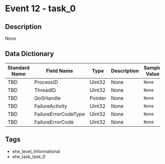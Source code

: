 # Event 12 - task_0

## Description
None

## Data Dictionary
|Standard Name|Field Name|Type|Description|Sample Value|
|---|---|---|---|---|
|TBD|ProcessID|UInt32|None|`None`|
|TBD|ThreadID|UInt32|None|`None`|
|TBD|QoSHandle|Pointer|None|`None`|
|TBD|FailureActivity|UInt32|None|`None`|
|TBD|FailureErrorCodeType|UInt32|None|`None`|
|TBD|FailureErrorCode|UInt32|None|`None`|

## Tags
* etw_level_Informational
* etw_task_task_0